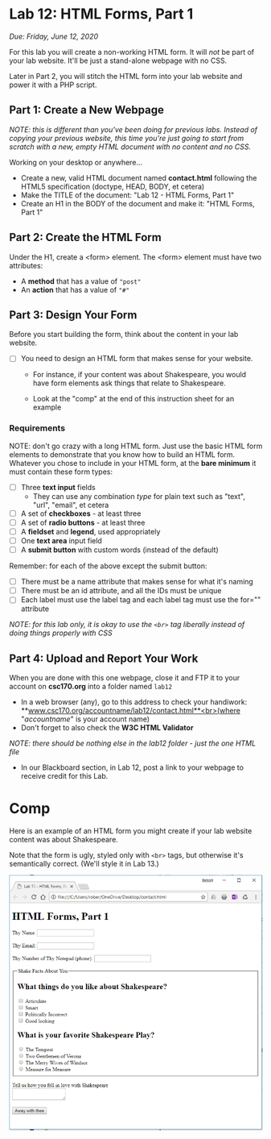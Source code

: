# Lab 12: HTML Forms, Part 1
*Due: Friday, June 12, 2020*

For this lab you will create a non-working HTML form.  It will *not* be part of your lab website. It'll be just a stand-alone webpage with no CSS.

Later in Part 2, you will stitch the HTML form into your lab website and power it with a PHP script.

## Part 1: Create a New Webpage

*NOTE: this is different than you've been doing for previous labs.  Instead of copying your previous website, this time you're just going to start from scratch with a new, empty HTML document with no content and no CSS.*

Working on your desktop or anywhere...

- Create a new, valid HTML document named **contact.html** following the HTML5 specification (doctype, HEAD, BODY, et cetera)
- Make the TITLE of the document: "Lab 12 - HTML Forms, Part 1"
- Create an H1 in the BODY of the document and make it: "HTML Forms, Part 1"

## Part 2: Create the HTML Form

Under the H1, create a \<form\> element. The \<form\> element must have two attributes:

- A **method** that has a value of `"post"`
- An **action** that has a value of `"#"`

## Part 3: Design Your Form

Before you start building the form, think about the content in your lab website.  

- [ ] You need to design an HTML form that makes sense for your website.  

  - For instance, if your content was about Shakespeare, you would have form elements ask things that relate to Shakespeare.

  - Look at the "comp" at the end of this instruction sheet for an example

### Requirements

NOTE: don't go crazy with a long HTML form.  Just use the basic HTML form elements to demonstrate that you know how to build an HTML form.  Whatever you chose to include in your HTML form, at the **bare minimum** it must contain these form types:

- [ ] Three **text input** fields
  - They can use any combination *type* for plain text such as "text", "url", "email", et cetera
- [ ] A set of **checkboxes** - at least three
- [ ] A set of **radio buttons** - at least three
- [ ] A **fieldset** and **legend**, used appropriately
- [ ] One **text area** input field
- [ ] A **submit button** with custom words (instead of the default)

Remember: for each of the above except the submit button:

- [ ] There must be a name attribute that makes sense for what it's naming
- [ ] There must be an id attribute, and all the IDs must be unique
- [ ] Each label must use the label tag and each label tag must use the for="" attribute

*NOTE: for this lab only, it is okay to use the `<br>` tag liberally instead of doing things properly with CSS*


## Part 4: Upload and Report Your Work

When you are done with this one webpage, close it and FTP it to your account on **csc170.org** into a folder named `lab12`

- In a web browser (any), go to this address to check your handiwork:<br> **www.csc170.org/accountname/lab12/contact.html**<br>(where "*accountname*" is your account name)
- Don't forget to also check the **W3C HTML Validator**

*NOTE: there should be nothing else in the lab12 folder - just the one HTML file*

- In our Blackboard section, in Lab 12, post a link to your webpage to receive credit for this Lab.



# Comp

Here is an example of an HTML form you might create if your lab website content was about Shakespeare.  

Note that the form is ugly, styled only with `<br>` tags, but otherwise it's semantically correct.  (We'll style it in Lab 13.)

![Figure 1](media\figure1.PNG)